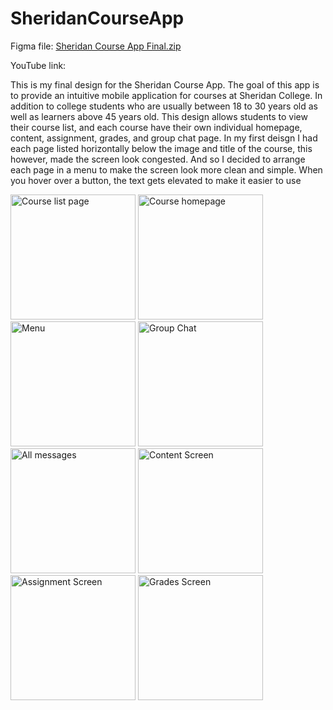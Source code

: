 # SheridanCourseApp

Figma file: [Sheridan Course App Final.zip](https://github.com/JoshPhil/SheridanCourseApp/files/8149460/Sheridan.Course.App.Final.zip)

YouTube link: 

This is my final design for the Sheridan Course App. The goal of this app is to provide an intuitive mobile application for courses at Sheridan College. In addition to college students who are usually between 18 to 30 years old as well as learners above 45 years old. This design allows students to view their course list, and each course have their own individual homepage, content, assignment, grades, and group chat page. In my first deisgn I had each page listed horizontally below the image and title of the course, this however, made the screen look congested. And so I decided to arrange each page in a menu to make the screen look more clean and simple. When you hover over a button, the text gets elevated to make it easier to use

<img width="200" alt="Course list page" src="https://user-images.githubusercontent.com/61252535/155899744-07c005d6-088a-4606-a5ff-f741bf7f97cd.png"> <img width="200" alt="Course homepage" src="https://user-images.githubusercontent.com/61252535/155899825-2f51be2b-9d3c-4d01-a7ab-350b7776b023.png"> <img width="200" alt="Menu" src="https://user-images.githubusercontent.com/61252535/155900003-8a50e893-6187-458e-9304-30ba5fded5bb.png"> <img width="200" alt="Group Chat" src="https://user-images.githubusercontent.com/61252535/155900052-fc5d2ed7-3bcd-406e-9440-cbde8ab93ef4.png">  <img width="200" alt="All messages" src="https://user-images.githubusercontent.com/61252535/155900078-ba5d0afa-e7ae-46f9-98f5-bfb4f1c683df.png"> <img width="200" alt="Content Screen" src="https://user-images.githubusercontent.com/61252535/155900118-1c8b577e-7019-4ceb-80ff-fb5a7ab83fd7.png"> <img width="200" alt="Assignment Screen" src="https://user-images.githubusercontent.com/61252535/155900133-bfb38ebe-02bb-4b05-a43e-2bbacfa6fbd9.png"> <img width="200" alt="Grades Screen" src="https://user-images.githubusercontent.com/61252535/155900152-1fd2ce14-e35f-491d-8e2b-e3dc0e74951c.png">
